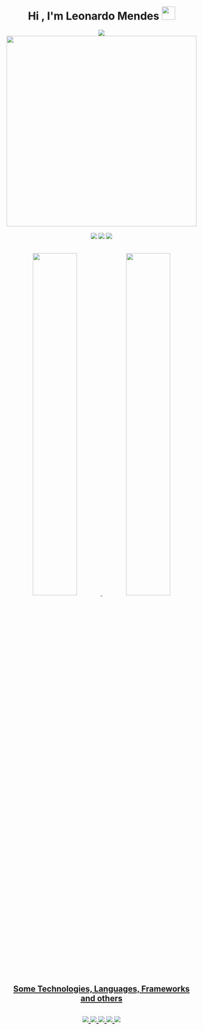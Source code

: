 <h1 align="center">Hi , I'm Leonardo Mendes <img src="https://media.giphy.com/media/hvRJCLFzcasrR4ia7z/giphy.gif" width="35"></h1>

<div align="center">
<a href="https://git.io/typing-svg"><img src="https://readme-typing-svg.herokuapp.com?size=25&color=268F77&background=268F7700&center=true&vCenter=true&lines=Front-End+Developer;Digital+Illustrator;I+love+Donkey+Kong+%3C3"></a>
</div>



<div align="center">
<a><img width="500" src=https://64.media.tumblr.com/56f4ed8b8c40eb96935bb80d6209145c/tumblr_nmv5teCnag1r1rrxzo1_540.gifv></a>
 <div/>
 
 

 
 
  <br>
 <div align="center">
<a href="https://www.linkedin.com/in/leonardo-mendes-8aba41229" target="_blank"><img src="https://img.shields.io/badge/-LinkedIn-%230077B5?style=for-the-badge&logo=linkedin&logoColor=white" target="_blank"></a>  
<a href="https://instagram.com/sunkzzzzz" target="_blank"><img src="https://img.shields.io/badge/-Instagram-%23E4405F?style=for-the-badge&logo=instagram&logoColor=white" target="_blank"></a>
 <a href = "leonardo.msfil@gmail.com"><img src="https://img.shields.io/badge/Gmail-D14836?style=for-the-badge&logo=gmail&logoColor=white" target="_blank"></a>
    <div/>
<br>
<br>
<div align="center">
<a href="https://github.com/leomsfil">
<img width="48%" src="https://github-readme-stats.vercel.app/api?username=leomsfil&show_icons=true&theme=gotham&include_all_commits=true&count_private=true"/>
<img width="48%" src="https://github-readme-stats.vercel.app/api/top-langs/?username=leomsfil&layout=compact&langs_count=7&theme=gotham"/>
</div>
<br>
 <h2 align="center">Some Technologies, Languages, Frameworks and others<h2/>
  
  <div align="center" >
      <img src="https://img.icons8.com/color/48/000000/figma--v1.png"/>
      <img src="https://img.icons8.com/color/48/000000/html-5--v1.png"/>
      <img src="https://img.icons8.com/color/48/000000/css3.png"/>
      <img src="https://img.icons8.com/color/48/000000/javascript--v1.png"/>
      <img src="https://img.icons8.com/color/48/000000/bootstrap.png"/>
  </div>
